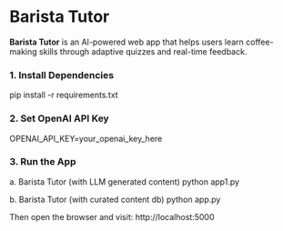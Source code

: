 # Barista Tutor

**Barista Tutor** is an AI-powered web app that helps users learn coffee-making skills through adaptive quizzes and real-time feedback. 

### 1. Install Dependencies
pip install -r requirements.txt

### 2. Set OpenAI API Key
OPENAI_API_KEY=your_openai_key_here

### 3. Run the App 
a. Barista Tutor (with LLM generated content)
python app1.py

b. Barista Tutor (with curated content db)
python app.py

Then open the browser and visit: http://localhost:5000











